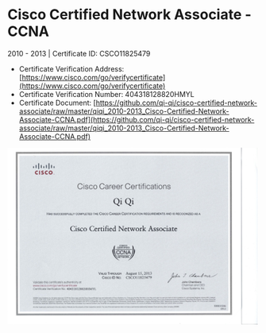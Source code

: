 # Cisco Certified Network Associate - CCNA
2010 - 2013 | Certificate ID: CSCO11825479
- Certificate Verification Address: [https://www.cisco.com/go/verifycertificate](https://www.cisco.com/go/verifycertificate)
- Certificate Verification Number: 404318128820HMYL
- Certificate Document: [https://github.com/qi-qi/cisco-certified-network-associate/raw/master/qiqi_2010-2013_Cisco-Certified-Network-Associate-CCNA.pdf](https://github.com/qi-qi/cisco-certified-network-associate/raw/master/qiqi_2010-2013_Cisco-Certified-Network-Associate-CCNA.pdf)

![](https://github.com/qi-qi/cisco-certified-network-associate/raw/master/qiqi_2010-2013_Cisco-Certified-Network-Associate-CCNA.jpg)
